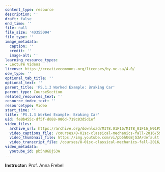 ```yaml
---
content_type: resource
description: ''
draft: false
end_time: ''
file: null
file_size: '40355094'
file_type: ''
image_metadata:
  caption: ''
  credit: ''
  image-alt: ''
learning_resource_types:
- Lecture Videos
license: https://creativecommons.org/licenses/by-nc-sa/4.0/
ocw_type: ''
optional_tab_title: ''
optional_text: ''
parent_title: 'PS.1.3 Worked Example: Braking Car'
parent_type: CourseSection
related_resources_text: ''
resource_index_text: ''
resourcetype: Video
start_time: ''
title: 'PS.1.3 Worked Example: Braking Car'
uid: fe8b455c-df5f-d088-086d-719c83d5d1ef
video_files:
  archive_url: https://archive.org/download/MIT8.01F16/MIT8_01F16_W01PS03_360p.mp4
  video_captions_file: /courses/8-01sc-classical-mechanics-fall-2016/59b3b7bd613855cea87a5039e038584e_pb5hUGBjS3A.vtt
  video_thumbnail_file: https://img.youtube.com/vi/pb5hUGBjS3A/default.jpg
  video_transcript_file: /courses/8-01sc-classical-mechanics-fall-2016/ce4d39be7bebe6947698946da5068f3c_pb5hUGBjS3A.pdf
video_metadata:
  youtube_id: pb5hUGBjS3A
---
```

**Instructor:** Prof. Anna Frebel